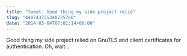 ```yaml
---
title: "tweet: Good thing my side project relie"
slug: "440743755348725760"
date: "2014-03-04T07:01:14+00:00"
---
```

Good thing my side project relied on GnuTLS and client certificates for authentication. Oh, wait...
